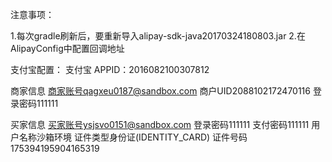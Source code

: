 注意事项：

1.每次gradle刷新后，要重新导入alipay-sdk-java20170324180803.jar
2.在AlipayConfig中配置回调地址


支付宝配置：
支付宝
APPID：2016082100307812

商家信息
商家账号qagxeu0187@sandbox.com
商户UID2088102172470116
登录密码111111


买家信息
买家账号ysjsvo0151@sandbox.com
登录密码111111
支付密码111111
用户名称沙箱环境
证件类型身份证(IDENTITY_CARD)
证件号码175394195904165319
